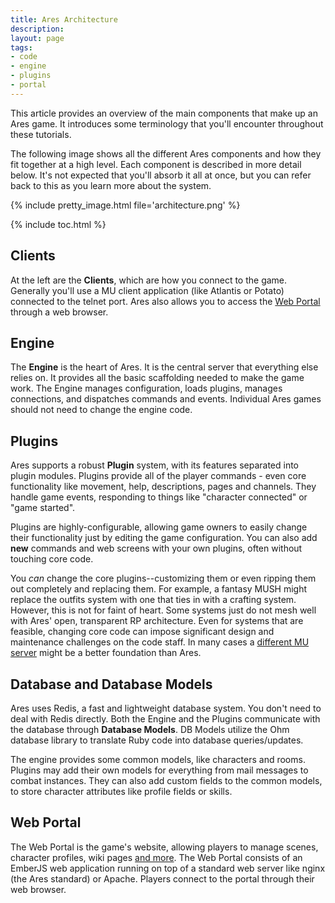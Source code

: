 ```yaml
---
title: Ares Architecture
description: 
layout: page
tags:
- code
- engine
- plugins
- portal
---
```


This article provides an overview of the main components that make up an Ares game.  It introduces some terminology that you'll encounter throughout these tutorials.

The following image shows all the different Ares components and how they fit together at a high level.  Each component is described in more detail below.  It's not expected that you'll absorb it all at once, but you can refer back to this as you learn more about the system.

{% include pretty_image.html file='architecture.png' %}

{% include toc.html %}

## Clients

At the left are the **Clients**, which are how you connect to the game.  Generally you'll use a MU client application (like Atlantis or Potato) connected to the telnet port.  Ares also allows you to access the [Web Portal](/web-portal) through a web browser.

## Engine

The **Engine** is the heart of Ares.  It is the central server that everything else relies on.  It provides all the basic scaffolding needed to make the game work.  The Engine manages configuration, loads plugins, manages connections, and dispatches commands and events.  Individual Ares games should not need to change the engine code.

## Plugins

Ares supports a robust **Plugin** system, with its features separated into plugin modules.  Plugins provide all of the player commands - even core functionality like movement, help, descriptions, pages and channels.  They handle game events, responding to things like "character connected" or "game started".

Plugins are highly-configurable, allowing game owners to easily change their functionality just by editing the game configuration.  You can also add **new** commands and web screens with your own plugins, often without touching core code.

You *can* change the core plugins--customizing them or even ripping them out completely and replacing them. For example, a fantasy MUSH might replace the outfits system with one that ties in with a crafting system. However, this is not for faint of heart. Some systems just do not mesh well with Ares' open, transparent RP architecture. Even for systems that are feasible, changing core code can impose significant design and maintenance challenges on the code staff. In many cases a [different MU server]({{site.baseurl}}/features/server-roundup.html) might be a better foundation than Ares. 

## Database and Database Models

Ares uses Redis, a fast and lightweight database system.  You don't need to deal with Redis directly.  Both the Engine and the Plugins communicate with the database through **Database Models**.  DB Models utilize the Ohm database library to translate Ruby code into database queries/updates.

The engine provides some common models, like characters and rooms.  Plugins may add their own models for everything from mail messages to combat instances.  They can also add custom fields to the common models, to store character attributes like profile fields or skills.

## Web Portal

The Web Portal is the game's website, allowing players to manage scenes, character profiles, wiki pages [and more](/web-portal).  The Web Portal consists of an EmberJS web application running on top of a standard web server like nginx (the Ares standard) or Apache.  Players connect to the portal through their web browser.